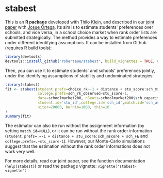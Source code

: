 # stabest
This is an **R package** developed with [Thilo Klein](https://github.com/thiloklein), and described in our [joint paper](https://sites.google.com/view/robertaue/startseite#h.p_RZ2BD-FWtmTy) with [Josue Ortega](https://pure.qub.ac.uk/en/persons/josue-ortega). Its aim is to estimate students' preferences over schools, and vice versa, in a school choice market when rank order lists are submitted strategically. The method provides a way to estimate preferences under different identifying assumptions. It can be installed from Github (requires R build tools):
```r
library(devtools)
devtools::install_github("robertaue/stabest", build_vignettes = TRUE, upgrade=FALSE)
```
Then, you can use it to estimate students' and schools' preferences jointly, under the identifying assumptions of stability and undominated strategies:
```r
library(stabest)
fit <- stabest(student.prefs=choice_rk~-1 + distance + stu_score:sch_mscore + sch_FE,
               college.prefs=sch_rk_observed~stu_score-1,
               data=schoolmarket200, nSeats=schoolmarket200$sch_capacity[schoolmarket200$stu_id==1],
               student.id='stu_id',college.id='sch_id',match.id='sch_assignment',
               niter=20000, burnin=1000, thin=10
)
summary(fit)
```
The estimator can also be run without the assignment information (by setting `match.id=NULL`), or it can be run without the rank order information (`student.prefs=.~-1 + distance + stu_score:sch_mscore + sch_FE` and `college.prefs=.~stu_score-1`). However, our Monte-Carlo simulations suggest that the estimation without the rank order informations does not work very well.

For more details, read our joint paper, see the function documentation (`help(stabest)`) or read the package vignette: `vignette("stabest-vignette")`
